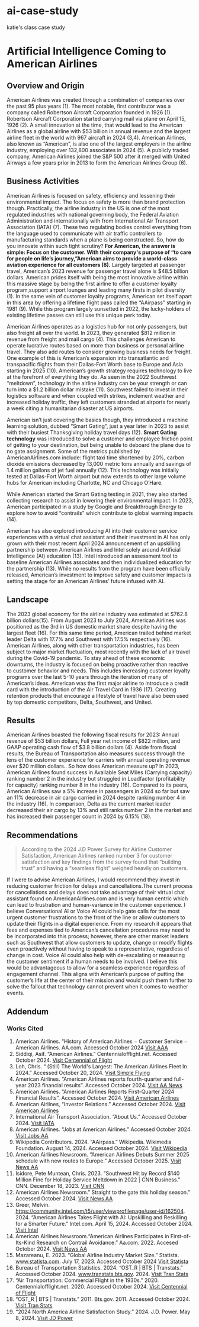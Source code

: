 # ai-case-study
katie's class case study
# Artificial Intelligence Coming to American Airlines

## Overview and Origin

American Airlines was created through a combination of companies over the past 95 plus years (1). The most notable, first contributor was a company called Robertson Aircraft Corporation founded in 1926 (1). Robertson Aircraft Corporation started carrying mail via plane on April 15, 1926 (2). A small innovation at the time, that would lead to the American Airlines as a global airline with $53 billion in annual revenue and the largest airline fleet in the world with 967 aircraft in 2024 (3,4). American Airlines, also known as “American”, is also one of the largest employers in the airline industry, employing over 132,800 associates in 2024 (5). A publicly traded company, American Airlines joined the S&P 500 after it merged with United Airways a few years prior in 2013 to form the American Airlines Group (6).

 ## Business Activities

American Airlines is focused on safety, efficiency and lessening their environmental impact. The focus on safety is more than brand protection though. Practically, the airline industry in the US is one of the most regulated industries with national governing body, the Federal Aviation Administration and internationally with from International Air Transport Association (IATA) (7). These two regulating bodies control everything from the language used to communicate with air traffic controllers to manufacturing standards when a plane is being constructed. So, how do you innovate within such tight scrutiny? **For American, the answer is simple: Focus on the customer. With their company's purpose of “to care for people on life’s journey,”American aims to provide a world-class aviation experience for all customers (8).** Largely targeted at passenger travel, American’s 2023 revenue for passenger travel alone is $48.5 billion dollars. American prides itself with being the most innovative airline within this massive stage by being the first airline to offer a customer loyalty program,support airport lounges and leading many firsts in pilot diversity (1). In the same vein of customer loyalty programs, American set itself apart in this area by offering a lifetime flight pass called the “AAirpass” starting in 1981 (9). While this program largely sunsetted in 2022, the lucky-holders of existing lifetime passes can still use this unique perk today.

American Airlines operates as a  logistics hub for not only passengers, but also freight all over the world. In 2023, they generated $812 million in revenue from freight and mail cargo (4). This challenges American to operate lucrative routes based on more than business or personal airline travel. They also add routes to consider growing business needs for freight. One example of this is American’s expansion into transatlantic and transpacific flights from their Dallas-Fort Worth base to Europe and Asia starting in 2025 (10). American’s growth strategy requires technology to live at the forefront of everything they do. As seen in the 2022 Southwest “meltdown”, technology in the airline industry can be your strength or can turn into a $1.2 billion dollar mistake (11). Southwest failed to invest in their logistics software and when coupled with strikes, inclement weather and increased holiday traffic, they left customers stranded at airports for nearly a week citing a humanitarian disaster at US airports. 

American isn’t just covering the basics though, they introduced a machine learning solution, dubbed “Smart Gating”, just a year later in 2023 to assist with their busiest Thanksgiving holiday travel days (12). **Smart Gating technology** was introduced to solve a customer and employee friction point of getting to your destination, but being unable to deboard the plane due to no gate assignment. Some of the metrics published by AmericanAirlines.com include: flight taxi time shortened by 20%, carbon dioxide emissions decreased  by 13,000 metric tons annually and savings of 1.4 million gallons of jet fuel annually (12). This technology was initially tested at Dallas-Fort Worth airport but now extends to other large volume hubs for American including Charlotte, NC and Chicago O’Hare. 

While American started the Smart Gating testing in 2021, they also started collecting research to assist in lowering their environmental impact. In 2023, American participated in a study by Google and Breakthrough Energy to explore how to avoid “contrails” which contribute to global warming impacts (14).

American has also explored introducing AI into their customer service experiences with a virtual chat assistant and their investment in AI has only grown with their most recent April 2024 announcement of an upskilling partnership between American Airlines and Intel solely around Artificial Intelligence (AI) education (13). Intel introduced an assessment tool to baseline American Airlines associates and then individualized education for the partnership (13). While no results from the program have been officially released, American’s investment to improve safety and customer impacts is setting the stage for an American Airlines’ future infused with AI. 

## Landscape

The 2023 global economy for the airline industry was estimated at $762.8 billion dollars(15). From August 2023 to July 2024, American Airlines was positioned as the 3rd in US domestic market share despite having the largest fleet (16). For this same time period, American trailed behind market leader Delta with 17.7% and Southwest with 17.5% respectively (16). American Airlines, along with other transportation industries, has been subject to major market fluctuation, most recently with the lack of air travel during the Covid-19 pandemic. To stay ahead of these economic downturns, the industry is focused on being proactive rather than reactive to customer behavior and needs. This includes increasing customer loyalty programs over the last 5-10 years through the iteration of many of American’s ideas. American was the first major airline to introduce a credit card with the introduction of the Air Travel Card in 1936 (17).  Creating retention products that encourage a lifestyle of travel have also been used by top domestic competitors, Delta, Southwest, and United. 

## Results 

American Airlines boasted the following fiscal results for 2023: Annual revenue of $53 billion dollars, Full year net income of $822 million, and GAAP operating cash flow of $3.8 billion dollars (4). Aside from fiscal results, the Bureau of Transportation also measures success through the lens of the customer experience for carriers with annual operating revenue over $20 million dollars.. So how does American measure up? In 2023, American Airlines found success in Available Seat Miles (Carrying capacity) ranking number 2 in the industry but struggled in Loadfactor (profitability for capacity) ranking number 8 in the industry (16). Compared to its peers, American Airlines saw a 5% increase in passengers in 2024 so far but saw an 11% decrease in air cargo carried in 2024 despite ranking number 4 in the industry (16). In comparison, Delta as the current market leader decreased their air cargo by 13% and still ranks number 2 in the market and has increased their passenger count in 2024 by 6.15% (18).

## Recommendations

>According to the 2024 J.D Power Survey for Airline Customer Satisfaction, American Airlines ranked number 3 for customer satisfaction and key findings from the survey found that “building trust” and having a “seamless flight” weighed heavily on customers. 
>
If I were to advise American Airlines, I would recommend they invest in reducing customer friction for delays and cancellations.The current process for cancellations and delays does not take advantage of their virtual chat assistant found on AmericanAirlines.com and is very human centric which can lead to frustration and human-variance in the customer experience. I believe Conversational AI or Voice AI could help gate calls for the most urgent customer frustrations to the front of the line or allow customers to update their flights in a digital experience. From my research it appears that fees and expenses tied to American’s cancellation procedures may need to be incorporated into this process; however, there are other market leaders such as Southwest that allow customers to update, change or modify flights even proactively without having to speak to a representative, regardless of change in cost. Voice AI could also help with de-escalating or measuring the customer sentiment if a human needs to be involved. I believe this would be advantageous to allow for a seamless experience regardless of engagement channel. This aligns with American’s purpose of putting the customer’s life at the center of their mission and would push them further to solve the fallout that technology cannot prevent when it comes to weather events.

## Addendum

### Works Cited
1. American Airlines. “History of American Airlines − Customer Service − American Airlines.  AA.com. Accessed October 2024
 [Visit AAA](https://www.aa.com/i18n/customer-service/about-us/history-of-american-airlines.jsp)
2. Siddiqi, Asif. “American Airlines.” Centennialofflight.net. Accessed October 2024.
[Visit Centennial of Flight](https://www.centennialofflight.net/essay/Commercial_Aviation/American/Tran15.htm)
3. Loh, Chris. “ (Still) The World's Largest: The American Airlines Fleet In 2024.” Accessed October 20, 2024.
[Visit Simple Flying](https://simpleflying.com/american-airlines-fleet-in-2024)
4. American Airlines. “American Airlines reports fourth-quarter and full-year 2023 financial results”. Accessed October 2024. 
[Visit AA News](]https://news.aa.com/news/news-details/2024/American-Airlines-reports-fourth-quarter-and-full-year-2023-financial-results-CORP-FI-01/default.aspx)
5. American Airlines. “American Airlines Reports First-Quarter 2024 Financial Results”. Accessed October  2024. 
[Visit American Airlines](https://americanairlines.gcs-web.com/news-releases/news-release-details/american-airlines-reports-first-quarter-2024-financial-results)
6. American Airlines, “Investor Relations.” Accessed October 2024. 
[Visit American Airlines](https://americanairlines.gcs-web.com/)
7. International Air Transport Association. “About Us.” Accessed October 2024. 
[Visit IATA](https://www.iata.org/en/about)
8. American Airlines. “Jobs at American Airlines.” Accessed October 2024.
[Visit Jobs AA](https://jobs.aa.com/go/Our-Culture/8824000/#:~:text=Our%20purpose-,At%20American%2C%20our%20purpose%20is%20to,for%20people%20on%20life's%20journey.&text=Leadership%20attributes-,Whether%20you%20are%20interacting%20with%20our%20customers%20at%20the%20airport,members%20to%20thrive%20at%20American.)
9. Wikipedia Contributors. 2024. “AAirpass.” Wikipedia. Wikimedia Foundation. August 14, 2024. Accessed October 2024.
[Visit Wikipedia]( https://en.wikipedia.org/wiki/AAirpass)
10. American Airlines Newsroom. “American Airlines Debuts Summer 2025 schedule with new routes to Europe.” Accessed October 2025.
 [Visit News AA](https://news.aa.com/news/news-details/2024/American-Airlines-debuts-summer-2025-schedule-with-new-routes-to-Europe-NET-RTS-09/default.aspx)
11. Isidore, Pete Muntean, Chris. 2023. “Southwest Hit by Record $140 Million Fine for Holiday Service Meltdown in 2022 | CNN Business.” CNN. December 18, 2023.
 [Visit CNN](https://www.cnn.com/2023/12/18/business/southwest-fine-canceled-flights/index.html.)
12. American Airlines Newsroom.” Straight to the gate this holiday season.” Accessed October 2024. 
[Visit News AA](https://news.aa.com/news/news-details/2023/Straight-to-the-gate-this-holiday-season-OPS-OTH-11/default.aspx)
13. Greer, Melvin. https://community.intel.com/t5/user/viewprofilepage/user-id/162504. 2024. “American Airlines Takes Flight with AI: Upskilling and Reskilling for a Smarter Future.” Intel.com. April 15, 2024. Accessed October 2024.
[Visit Intel](https://community.intel.com/t5/Blogs/Thought-Leadership/Big-Ideas/American-Airlines-Takes-Flight-with-AI-Upskilling-and-Reskilling/post/1589291.)
14. American Airlines Newsroom.“American Airlines Participates in First-of-Its-Kind Research on Contrail Avoidance.” Aa.com. 2022. Accesed October 2024.
[Visit News AA](https://news.aa.com/news/news-details/2023/American-Airlines-participates-in-first-of-its-kind-research-on-contrail-avoidance-CORP-OTH-08/default.aspx)
15. Mazareanu, E. 2023. “Global Airline Industry Market Size.” Statista. www.statista.com. July 17, 2023. Accessed October 2024
[Visit Statista](https://www.statista.com/statistics/1110342/market-size-airline-industry-worldwide)
16. Bureau of Transportation Statistics. 2024. “OST_R | BTS | Transtats.” Accessed October 2024. www.transtats.bts.gov. 2024.
[Visit Tran Stats]( https://www.transtats.bts.gov/.)
17. “Air Transportation: Commercial Flight in the 1930s.” 2020. Centennialofflight.net. 2020. Accessed October 2024.
[Visit Centennial of Flight](https://www.centennialofflight.net/essay/Commercial_Aviation/passenger_xperience/Tran2.htm) 
18. “OST_R | BTS | Transtats.” 2011. Bts.gov. 2011. Accessed October 2024.
[Visit Tran Stats](https://www.transtats.bts.gov/carriers.asp?20=E)
19. “2024 North America Airline Satisfaction Study.” 2024. J.D. Power. May 8, 2024. [Visit JD Power](https://www.jdpower.com/business/press-releases/2024-north-america-airline-satisfaction-study.‌)
‌‌
